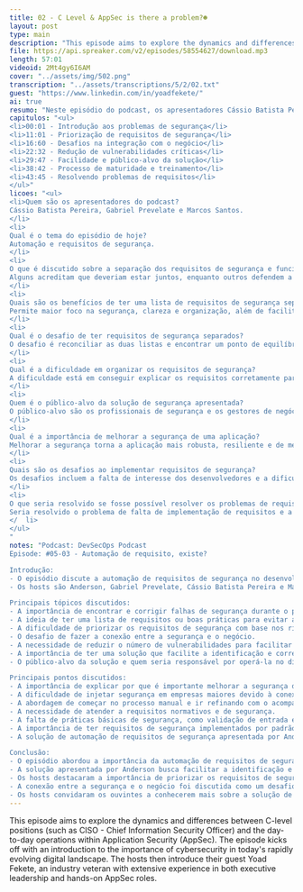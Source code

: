 ```yaml
---
title: 02 - C Level & AppSec is there a problem?☻
layout: post
type: main
description: "This episode aims to explore the dynamics and differences between C-level positions (such as CISO - Chief Information Security Officer) and the day-to-day operations within Application Security (AppSec). The episode kicks off with an introduction to the importance of cybersecurity in today's rapidly evolving digital landscape. The hosts then introduce their guest Yoad Fekete, an industry veteran with extensive experience in both executive leadership and hands-on AppSec roles."
file: https://api.spreaker.com/v2/episodes/58554627/download.mp3
length: 57:01
videoid: 2Mt4gy6I6AM
cover: "../assets/img/502.png"
transcription: "../assets/transcriptions/5/2/02.txt"
guest: "https://www.linkedin.com/in/yoadfekete/"
ai: true
resumo: "Neste episódio do podcast, os apresentadores Cássio Batista Pereira, Gabriel Prevelate e Marcos Santos discutem a importância dos requisitos de segurança em projetos de software. Eles recebem o convidado Anderson, especialista em segurança de produtos, que compartilha sua experiência e opiniões sobre o assunto. A discussão gira em torno da eficácia de ter uma lista de requisitos de segurança separada da lista de requisitos funcionais. Gabriel e Cássio acreditam que os requisitos de segurança devem estar integrados aos requisitos funcionais, pois consideram que não se pode pensar em um software sem pensar em segurança. Por outro lado, Marcos defende que separar os requisitos de segurança permite um foco maior nessa área e facilita a auditoria e rastreabilidade. Anderson destaca que a resposta não é simples, pois depende das pessoas envolvidas no projeto e de como elas conciliam os requisitos. Ele ressalta a importância de encontrar um equilíbrio entre funcionalidade e segurança, pois é possível colocar segurança em diferentes níveis. No final, a decisão sobre como abordar os requisitos de segurança é uma negociação entre as partes envolvidas. A discussão levanta questões relevantes sobre a importância da segurança em projetos de software e como os requisitos podem ser abordados de maneira eficaz."
capitulos: "<ul>
<li>00:01 - Introdução aos problemas de segurança</li>
<li>11:01 - Priorização de requisitos de segurança</li>
<li>16:60 - Desafios na integração com o negócio</li>
<li>22:32 - Redução de vulnerabilidades críticas</li>
<li>29:47 - Facilidade e público-alvo da solução</li>
<li>38:42 - Processo de maturidade e treinamento</li>
<li>43:45 - Resolvendo problemas de requisitos</li>
</ul>"
licoes: "<ul>
<li>Quem são os apresentadores do podcast?
Cássio Batista Pereira, Gabriel Prevelate e Marcos Santos.
</li>
<li>
Qual é o tema do episódio de hoje?
Automação e requisitos de segurança.
</li>
<li>
O que é discutido sobre a separação dos requisitos de segurança e funcionais?
Alguns acreditam que deveriam estar juntos, enquanto outros defendem a separação para maior foco na segurança.
</li>
<li>
Quais são os benefícios de ter uma lista de requisitos de segurança separada?
Permite maior foco na segurança, clareza e organização, além de facilitar auditorias e rastreabilidade.
</li>
<li>
Qual é o desafio de ter requisitos de segurança separados?
O desafio é reconciliar as duas listas e encontrar um ponto de equilíbrio entre as necessidades funcionais e de segurança.
</li>
<li>
Qual é a dificuldade em organizar os requisitos de segurança?
A dificuldade está em conseguir explicar os requisitos corretamente para o desenvolvedor.
</li>
<li>
Quem é o público-alvo da solução de segurança apresentada?
O público-alvo são os profissionais de segurança e os gestores de negócio.
</li>
<li>
Qual é a importância de melhorar a segurança de uma aplicação?
Melhorar a segurança torna a aplicação mais robusta, resiliente e de melhor qualidade.
</li>
<li>
Quais são os desafios ao implementar requisitos de segurança?
Os desafios incluem a falta de interesse dos desenvolvedores e a dificuldade em explicar os requisitos corretamente.
</li>
<li>
O que seria resolvido se fosse possível resolver os problemas de requisitos de segurança?
Seria resolvido o problema de falta de implementação de requisitos e a falta de atenção para detalhes de segurança.
</  li>
</ul>
"
notes: "Podcast: DevSecOps Podcast
Episode: #05-03 - Automação de requisito, existe?

Introdução:
- O episódio discute a automação de requisitos de segurança no desenvolvimento de software.
- Os hosts são Anderson, Gabriel Prevelate, Cássio Batista Pereira e Marcos Santos.

Principais tópicos discutidos:
- A importância de encontrar e corrigir falhas de segurança durante o processo de desenvolvimento.
- A ideia de ter uma lista de requisitos ou boas práticas para evitar a criação de problemas de segurança.
- A dificuldade de priorizar os requisitos de segurança com base nos riscos para o negócio.
- O desafio de fazer a conexão entre a segurança e o negócio.
- A necessidade de reduzir o número de vulnerabilidades para facilitar a correção.
- A importância de ter uma solução que facilite a identificação e correção de problemas de segurança.
- O público-alvo da solução e quem seria responsável por operá-la no dia-a-dia.

Principais pontos discutidos:
- A importância de explicar por que é importante melhorar a segurança do código.
- A dificuldade de injetar segurança em empresas maiores devido à conexão com o balanceador.
- A abordagem de começar no processo manual e ir refinando com o acompanhamento da segurança.
- A necessidade de atender a requisitos normativos e de segurança.
- A falta de práticas básicas de segurança, como validação de entrada e saída.
- A importância de ter requisitos de segurança implementados por padrão.
- A solução de automação de requisitos de segurança apresentada por Anderson.

Conclusão:
- O episódio abordou a importância da automação de requisitos de segurança no desenvolvimento de software.
- A solução apresentada por Anderson busca facilitar a identificação e correção de problemas de segurança.
- Os hosts destacaram a importância de priorizar os requisitos de segurança e reduzir o número de vulnerabilidades.
- A conexão entre a segurança e o negócio foi discutida como um desafio a ser superado.
- Os hosts convidaram os ouvintes a conhecerem mais sobre a solução de automação de requisitos de segurança de Anderson."
---
```


This episode aims to explore the dynamics and differences between C-level positions (such as CISO - Chief Information Security Officer) and the day-to-day operations within Application Security (AppSec). The episode kicks off with an introduction to the importance of cybersecurity in today's rapidly evolving digital landscape. The hosts then introduce their guest Yoad Fekete, an industry veteran with extensive experience in both executive leadership and hands-on AppSec roles.